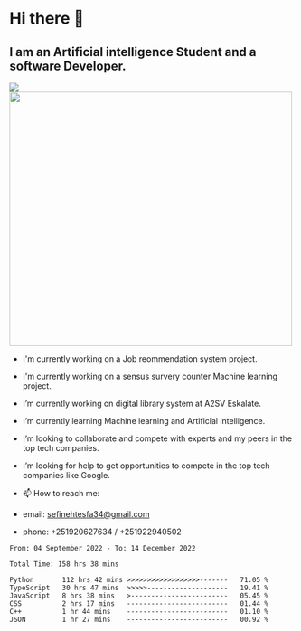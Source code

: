# Hi there 👋
## I am an Artificial intelligence Student and a software Developer.
<img src = "https://github-readme-stats.vercel.app/api?username=sefinehtesfa34&&show_icons=true&title_color=ffffff&icon_color=bb2acf&text_color=daf7dc&bg_color=151515"/>
<img src="https://wakatime.com/share/@sefinehtesfa34/ae9674e3-b462-4438-9120-52fc3d0ffbbb.png" width ="500" height = "450"/>

- I'm currently working on a Job reommendation system project.
- I'm currently working on a sensus survery counter Machine learning project.
-  I’m currently working on digital library system at A2SV Eskalate.
-  I’m currently learning Machine learning and Artificial intelligence.
-  I’m looking to collaborate and compete with experts and my peers in the top tech companies.
-  I’m looking for help to get opportunities to compete in the top tech companies like Google.

- 📫 How to reach me: 
- email: sefinehtesfa34@gmail.com
- phone: +251920627634 / +251922940502
<!--START_SECTION:waka-->

```text
From: 04 September 2022 - To: 14 December 2022

Total Time: 158 hrs 38 mins

Python       112 hrs 42 mins >>>>>>>>>>>>>>>>>>-------   71.05 %
TypeScript   30 hrs 47 mins  >>>>>--------------------   19.41 %
JavaScript   8 hrs 38 mins   >------------------------   05.45 %
CSS          2 hrs 17 mins   -------------------------   01.44 %
C++          1 hr 44 mins    -------------------------   01.10 %
JSON         1 hr 27 mins    -------------------------   00.92 %
```

<!--END_SECTION:waka-->
